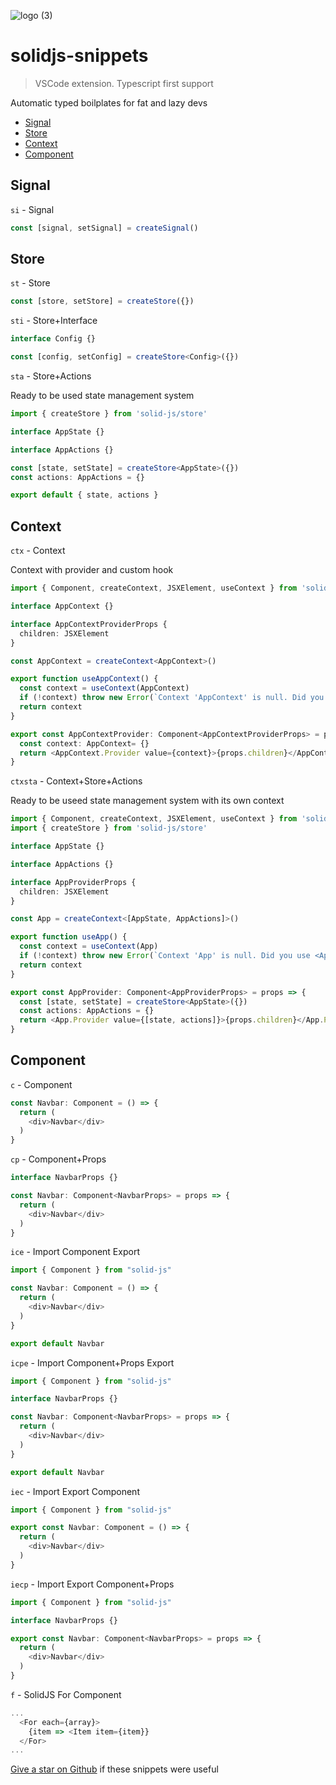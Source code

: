 ![logo (3)](https://user-images.githubusercontent.com/77569421/208286821-41429336-d5b3-479f-8dfa-170a1c34c5f4.png)


# solidjs-snippets

> VSCode extension. Typescript first support

Automatic typed boilplates for fat and lazy devs 

* [Signal](#signal)
* [Store](#store)
* [Context](#context)
* [Component](#component)


## Signal
`si` - Signal

```ts
const [signal, setSignal] = createSignal()
```

## Store

`st` - Store

```ts
const [store, setStore] = createStore({})
```

`sti` - Store+Interface

```ts
interface Config {}

const [config, setConfig] = createStore<Config>({})
```

`sta` - Store+Actions

Ready to be used state management system

```ts
import { createStore } from 'solid-js/store'

interface AppState {}

interface AppActions {}

const [state, setState] = createStore<AppState>({})
const actions: AppActions = {}

export default { state, actions }
```

## Context

`ctx` - Context

Context with provider and custom hook

```ts
import { Component, createContext, JSXElement, useContext } from 'solid-js'

interface AppContext {}

interface AppContextProviderProps {
  children: JSXElement
}

const AppContext = createContext<AppContext>()

export function useAppContext() {
  const context = useContext(AppContext)
  if (!context) throw new Error(`Context 'AppContext' is null. Did you use <AppContextProvider>?`)
  return context
}

export const AppContextProvider: Component<AppContextProviderProps> = props => {
  const context: AppContext= {}
  return <AppContext.Provider value={context}>{props.children}</AppContext.Provider>
}
```

`ctxsta` - Context+Store+Actions

Ready to be useed state management system with its own context

```ts
import { Component, createContext, JSXElement, useContext } from 'solid-js'
import { createStore } from 'solid-js/store'

interface AppState {}

interface AppActions {}

interface AppProviderProps {
  children: JSXElement
}

const App = createContext<[AppState, AppActions]>()

export function useApp() {
  const context = useContext(App)
  if (!context) throw new Error(`Context 'App' is null. Did you use <AppProvider>?`)
  return context
}

export const AppProvider: Component<AppProviderProps> = props => {
  const [state, setState] = createStore<AppState>({})
  const actions: AppActions = {}
  return <App.Provider value={[state, actions]}>{props.children}</App.Provider>
}
```

## Component

`c` - Component

```ts
const Navbar: Component = () => {
  return (
    <div>Navbar</div>
  )
}
```

`cp` - Component+Props

```ts
interface NavbarProps {}

const Navbar: Component<NavbarProps> = props => {
  return (
    <div>Navbar</div>
  )
}
```

`ice` - Import Component Export

```ts
import { Component } from "solid-js"

const Navbar: Component = () => {
  return (
    <div>Navbar</div>
  )
}

export default Navbar
```

`icpe` - Import Component+Props Export

```ts
import { Component } from "solid-js"

interface NavbarProps {}

const Navbar: Component<NavbarProps> = props => {
  return (
    <div>Navbar</div>
  )
}

export default Navbar
```

`iec` - Import Export Component

```ts
import { Component } from "solid-js"

export const Navbar: Component = () => {
  return (
    <div>Navbar</div>
  )
}
```

`iecp` - Import Export Component+Props

```ts
import { Component } from "solid-js"

interface NavbarProps {}

export const Navbar: Component<NavbarProps> = props => {
  return (
    <div>Navbar</div>
  )
}
```

`f` - SolidJS For Component

```ts
...
  <For each={array}>
    {item => <Item item={item}}
  </For>
...
```

[Give a star on Github](https://github.com/pheianox/solidjs-snippets) if these snippets were useful
